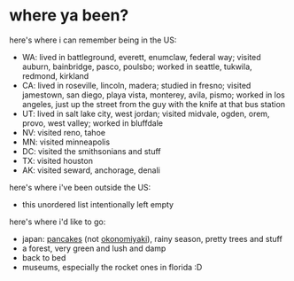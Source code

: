 # where ya been?

here's where i can remember being in the US:

- WA: lived in battleground, everett, enumclaw, federal way; visited auburn, bainbridge, pasco, poulsbo; worked in seattle, tukwila, redmond, kirkland
- CA: lived in roseville, lincoln, madera; studied in fresno; visited jamestown, san diego, playa vista, monterey, avila, pismo; worked in los angeles, just up the street from the guy with the knife at that bus station
- UT: lived in salt lake city, west jordan; visited midvale, ogden, orem, provo, west valley; worked in bluffdale
- NV: visited reno, tahoe
- MN: visited minneapolis
- DC: visited the smithsonians and stuff
- TX: visited houston
- AK: visited seward, anchorage, denali

here's where i've been outside the US:

- this unordered list intentionally left empty

here's where i'd like to go:

- japan: [pancakes](https://google.com/search?q=japanese+pancakes&tbm=isch) (not [okonomiyaki](https://google.com/search?q=okonomiyaki&tbm=isch)), rainy season, pretty trees and stuff
- a forest, very green and lush and damp
- back to bed
- museums, especially the rocket ones in florida :D